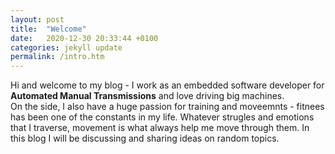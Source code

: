 ```yaml
---
layout: post
title:  "Welcome"
date:   2020-12-30 20:33:44 +0100
categories: jekyll update
permalink: /intro.htm
---
```


Hi and welcome to my blog - I work as an embedded software developer for __Automated Manual Transmissions__ and love driving big machines.  
On the side, I also have a huge passion for training and moveemnts - fitnees has been one of the constants in my life. Whatever strugles and emotions that I traverse, movement is what always help me move through them.    In this blog I will be discussing and sharing ideas on random topics. 